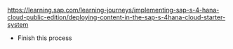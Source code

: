 https://learning.sap.com/learning-journeys/implementing-sap-s-4-hana-cloud-public-edition/deploying-content-in-the-sap-s-4hana-cloud-starter-system
* Finish this process 
